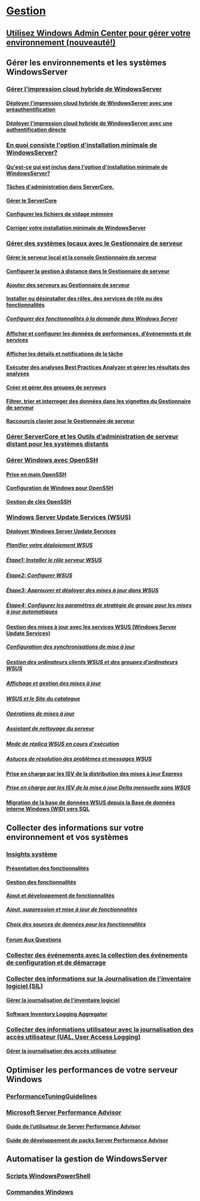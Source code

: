 # [Gestion](manage-windows-server.md)
## [Utilisez Windows Admin Center pour gérer votre environnement (nouveauté!)](../manage/windows-admin-center/overview.md)
## Gérer les environnements et les systèmes WindowsServer
### [Gérer l'impression cloud hybride de WindowsServer](hybrid-cloud-print/hybrid-cloud-print-overview.md)
#### [Déployer l'impression cloud hybride de WindowsServer avec une préauthentification](hybrid-cloud-print/hybrid-cloud-print-deploy.md)
#### [Déployer l'impression cloud hybride de WindowsServer avec une authentification directe](hybrid-cloud-print/hybrid-cloud-print-deploy-passthrough.md)
### [En quoi consiste l'option d'installation minimale de WindowsServer?](server-core/what-is-server-core.md)
#### [Qu'est-ce qui est inclus dans l'option d'installation minimale de WindowsServer?](server-core/server-core-roles-and-services.md)
#### [Tâches d'administration dans ServerCore.](server-core/server-core-administer.md)
#### [Gérer le ServerCore](server-core/server-core-manage.md)
#### [Configurer les fichiers de vidage mémoire](server-core/server-core-memory-dump.md)
#### [Corriger votre installation minimale de WindowsServer](server-core/server-core-servicing.md)
### [Gérer des systèmes locaux avec le Gestionnaire de serveur](server-manager/server-manager.md)
#### [Gérer le serveur local et la console Gestionnaire de serveur](server-manager/manage-the-local-server-and-the-server-manager-console.md)
#### [Configurer la gestion à distance dans le Gestionnaire de serveur](server-manager/configure-remote-management-in-server-manager.md)
#### [Ajouter des serveurs au Gestionnaire de serveur](server-manager/add-servers-to-server-manager.md)
#### [Installer ou désinstaller des rôles, des services de rôle ou des fonctionnalités](server-manager/install-or-uninstall-roles-role-services-or-features.md)
##### [Configurer des fonctionnalités à la demande dans Windows Server](server-manager/configure-features-on-demand-in-windows-server.md)
#### [Afficher et configurer les données de performances, d’événements et de services](server-manager/view-and-configure-performance-event-and-service-data.md)
#### [Afficher les détails et notifications de la tâche](server-manager/view-task-details-and-notifications.md)
#### [Exécuter des analyses Best Practices Analyzer et gérer les résultats des analyses](server-manager/run-best-practices-analyzer-scans-and-manage-scan-results.md)
#### [Créer et gérer des groupes de serveurs](server-manager/create-and-manage-server-groups.md)
#### [Filtrer, trier et interroger des données dans les vignettes du Gestionnaire de serveur](server-manager/filter-sort-and-query-data-in-server-manager-tiles.md)
#### [Raccourcis clavier pour le Gestionnaire de serveur](server-manager/keyboard-shortcuts-for-server-manager.md)
### [Gérer ServerCore et les Outils d’administration de serveur distant pour les systèmes distants](../remote/remote-server-administration-tools.md)
### [Gérer Windows avec OpenSSH](OpenSSH/OpenSSH_Overview.md)
#### [Prise en main OpenSSH](OpenSSH/OpenSSH_Install_FirstUse.md)
#### [Configuration de Windows pour OpenSSH](OpenSSH/OpenSSH_Server_Configuration.md)
#### [Gestion de clés OpenSSH](OpenSSH/OpenSSH_KeyManagement.md)
### [Windows Server Update Services (WSUS)](windows-server-update-services/get-started/windows-server-update-services-wsus.md)
#### [Déployer Windows Server Update Services](windows-server-update-services/deploy/deploy-windows-server-update-services.md)
##### [Planifier votre déploiement WSUS](windows-server-update-services/plan/plan-your-wsus-deployment.md)
##### [Étape1: Installer le rôle serveur WSUS](windows-server-update-services/deploy/1-install-the-wsus-server-role.md)
##### [Étape2: Configurer WSUS](windows-server-update-services/deploy/2-configure-wsus.md)
##### [Étape3: Approuver et déployer des mises à jour dans WSUS](windows-server-update-services/deploy/3-approve-and-deploy-updates-in-wsus.md)
##### [Étape4: Configurer les paramètres de stratégie de groupe pour les mises à jour automatiques](windows-server-update-services/deploy/4-configure-group-policy-settings-for-automatic-updates.md)
#### [Gestion des mises à jour avec les services WSUS (Windows Server Update Services)](windows-server-update-services/manage/update-management-with-windows-server-update-services.md)
##### [Configuration des synchronisations de mise à jour](windows-server-update-services/manage/setting-up-update-synchronizations.md)
##### [Gestion des ordinateurs clients WSUS et des groupes d’ordinateurs WSUS](windows-server-update-services/manage/managing-wsus-client-computers-and-wsus-computer-groups.md)
##### [Affichage et gestion des mises à jour](windows-server-update-services/manage/viewing-and-managing-updates.md)
##### [WSUS et le Site du catalogue](windows-server-update-services/manage/wsus-and-the-catalog-site.md)
##### [Opérations de mises à jour](windows-server-update-services/manage/updates-operations.md)
##### [Assistant de nettoyage du serveur](windows-server-update-services/manage/the-server-cleanup-wizard.md)
##### [Mode de réplica WSUS en cours d’exécution](windows-server-update-services/manage/running-wsus-replica-mode.md)
##### [Astuces de résolution des problèmes et messages WSUS](windows-server-update-services/manage/wsus-messages-and-troubleshooting-tips.md)
#### [Prise en charge par les ISV de la distribution des mises à jour Express](windows-server-update-services/deploy/express-update-delivery-isv-support.md)
##### [Prise en charge par les ISV de la mise à jour Delta mensuelle sans WSUS](windows-server-update-services/deploy/monthly-delta-update-isv-support-without-WSUS.md)
#### [Migration de la base de données WSUS depuis la Base de données interne Windows (WID) vers SQL](windows-server-update-services/manage/wid-to-sql-migration.md)

## Collecter des informations sur votre environnement et vos systèmes
### [Insights système](..\manage\system-insights\overview.md)
#### [Présentation des fonctionnalités](..\manage\system-insights\understanding-capabilities.md)
#### [Gestion des fonctionnalités](..\manage\system-insights\managing-capabilities.md)
#### [Ajout et développement de fonctionnalités](..\manage\system-insights\adding-and-developing-capabilities.md)
##### [Ajout, suppression et mise à jour de fonctionnalités](..\manage\system-insights\add-remove-update-capabilities.md)
##### [Choix des sources de données pour les fonctionnalités](..\manage\system-insights\data-sources.md)
#### [Forum Aux Questions](..\manage\system-insights\faq.md)
### [Collecter des événements avec la collection des événements de configuration et de démarrage](Get-started-with-Setup-and-Boot-Event-Collection.md)
### [Collecter des informations sur la Journalisation de l'inventaire logiciel (SIL)](software-inventory-logging/get-started-with-software-inventory-logging.md)
#### [Gérer la journalisation de l'inventaire logiciel](software-inventory-logging/manage-software-inventory-logging.md)
#### [Software Inventory Logging Aggregator](software-inventory-logging/software-inventory-logging-aggregator.md)
### [Collecter des informations utilisateur avec la journalisation des accès utilisateur (UAL, User Access Logging)](user-access-logging/get-started-with-user-access-logging.md)
#### [Gérer la journalisation des accès utilisateur](user-access-logging/manage-user-access-logging.md)

## Optimiser les performances de votre serveur Windows
### [PerformanceTuningGuidelines](performance-tuning/index.md) 
### [Microsoft Server Performance Advisor](server-performance-advisor/microsoft-server-performance-advisor.md)
#### [Guide de l’utilisateur de Server Performance Advisor](server-performance-advisor/server-performance-advisor-users-guide.md)
#### [Guide de développement de packs Server Performance Advisor](server-performance-advisor/server-performance-advisor-pack-development-guide.md)

## Automatiser la gestion de WindowsServer
### [Scripts WindowsPowerShell](/powershell/scripting/powershell-scripting?view=powershell-5.1)
### [Commandes Windows](windows-commands/windows-commands.md)


<!--
#### [A-Z list](windows-commands/a-z-list.md)
#### [Command-Line Syntax Key](windows-commands/command-line-syntax-key.md)
#### [Commands by Server Role](windows-commands/commands-by-server-role.md)
##### [Print Command Reference](windows-commands/print-command-reference.md)
##### [Services for Network File System Command Reference](windows-commands/services-for-network-file-system-command-reference.md)
##### [Remote Desktop Services (Terminal Services) Command Reference](windows-commands/remote-desktop-services-terminal-services-command-reference.md)
##### [Windows Server Backup Command Reference](windows-commands/windows-server-backup-command-reference.md) -->